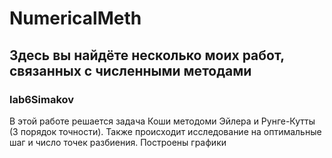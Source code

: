 # NumericalMeth

## Здесь вы найдёте несколько моих работ, связанных с численными методами

### lab6Simakov
В этой работе решается задача Коши методоми Эйлера и Рунге-Кутты (3 порядок точности). Также происходит исследование на оптимальные шаг и число точек разбиения. Построены графики
